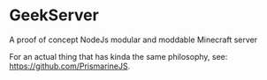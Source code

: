 # GeekServer
A proof of concept NodeJs modular and moddable Minecraft server

For an actual thing that has kinda the same philosophy, see: https://github.com/PrismarineJS.
